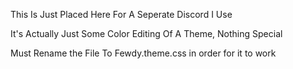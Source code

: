 This Is Just Placed Here For A Seperate Discord I Use

It's Actually Just Some Color Editing Of A Theme, Nothing Special

Must Rename the File To Fewdy.theme.css in order for it to work
